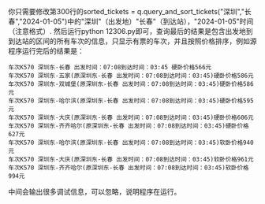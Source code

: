 你只需要修改第300行的sorted_tickets = q.query_and_sort_tickets("深圳","长春","2024-01-05")中的"深圳"（出发地）"长春"（到达站），"2024-01-05"时间（注意格式）.
然后运行python 12306.py即可，查询最后的结果是包含出发地到到达站的区间的所有车次的信息，只显示有票的车次，并且按照价格排序，例如源程序运行完后的结果是：
```
车次K570 深圳东-长春 出发时间：07:08到达时间：03:45 硬卧价格566元
车次K570 深圳东-五家(原深圳东-长春 出发时间：07:08到达时间：03:45)硬卧价格586元
车次K570 深圳东-双城堡(原深圳东-长春 出发时间：07:08到达时间：03:45)硬卧价格586元
车次K570 深圳东-哈尔滨(原深圳东-长春 出发时间：07:08到达时间：03:45)硬卧价格595元
车次K570 深圳东-大庆(原深圳东-长春 出发时间：07:08到达时间：03:45)硬卧价格606元
车次K570 深圳东-齐齐哈尔(原深圳东-长春 出发时间：07:08到达时间：03:45)硬卧价格627元
车次K570 深圳东-哈尔滨(原深圳东-长春 出发时间：07:08到达时间：03:45)软卧价格940元
车次K570 深圳东-大庆(原深圳东-长春 出发时间：07:08到达时间：03:45)软卧价格961元
车次K570 深圳东-齐齐哈尔(原深圳东-长春 出发时间：07:08到达时间：03:45)软卧价格994元
```

中间会输出很多调试信息，可以忽略，说明程序在运行。
